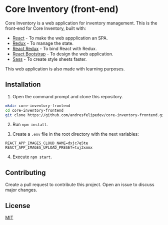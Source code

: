 # Core Inventory (front-end)

Core Inventory is a web application for inventory management. This is the front-end for Core Inventory, built with:

* [React](https://reactjs.org) - To make the web appplication an SPA.
* [Redux](https://redux.js.org) - To manage the state.
* [React Redux](https://react-redux.js.org) - To bind React with Redux.
* [React Bootstrap](https://react-bootstrap.github.io) - To design the web application.
* [Sass](https://sass-lang.com) - To create style sheets faster.


This web application is also made with learning purposes.

## Installation

1. Open the command prompt and clone this repository.
```bash
mkdir core-inventory-frontend
cd core-inventory-frontend
git clone https://github.com/andresfelipedev/core-inventory-frontend.git
```

2. Run `npm install`.

3. Create a `.env` file in the root directory with the next variables:
```
REACT_APP_IMAGES_CLOUD_NAME=dxjc7e5te
REACT_APP_IMAGES_UPLOAD_PRESET=tuj2xmmx
```

4. Execute `npm start`.

## Contributing

Create a pull request to contribute this project. Open an issue to discuss major changes.

## License

[MIT](https://choosealicense.com/licenses/mit/)